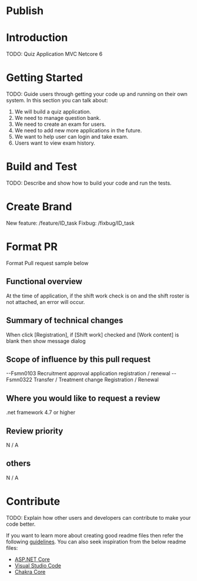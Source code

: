 # Publish


# Introduction 

TODO: Quiz Application MVC Netcore 6

# Getting Started
TODO: Guide users through getting your code up and running on their own system. In this section you can talk about:
1.	We will build a quiz application.
2.	We need to manage question bank.
3.	We need to create an exam for users.
4.	We need to add new more applications in the future.
5.	We want to help user can login and take exam.
6.	Users want to view exam history.

# Build and Test
TODO: Describe and show how to build your code and run the tests. 

# Create Brand
New feature: /feature/ID_task
Fixbug: /fixbug/ID_task

# Format PR
Format Pull request sample below
## Functional overview
At the time of application, if the shift work check is on and the shift roster is not attached, an error will occur.

## Summary of technical changes
When click [Registration], if [Shift work] checked and [Work content] is blank then show message dialog

## Scope of influence by this pull request
--Fsmn0103 Recruitment approval application registration / renewal
--Fsmn0322 Transfer / Treatment change Registration / Renewal

## Where you would like to request a review
.net framework 4.7 or higher

## Review priority
N / A

## others
N / A
# Contribute
TODO: Explain how other users and developers can contribute to make your code better. 

If you want to learn more about creating good readme files then refer the following [guidelines](https://docs.microsoft.com/en-us/azure/devops/repos/git/create-a-readme?view=azure-devops). You can also seek inspiration from the below readme files:
- [ASP.NET Core](https://github.com/aspnet/Home)
- [Visual Studio Code](https://github.com/Microsoft/vscode)
- [Chakra Core](https://github.com/Microsoft/ChakraCore)



